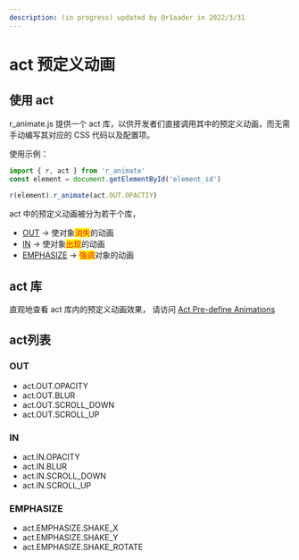 ```yaml
---
description: (in progress) updated by @r1aader in 2022/3/31
---
```


# act 预定义动画

## 使用 act

r\_animate.js 提供一个 act 库，以供开发者们直接调用其中的预定义动画，而无需手动编写其对应的 CSS 代码以及配置项。

使用示例：

```javascript
import { r, act } from 'r_animate'
const element = document.getElementById('element_id')
    
r(element).r_animate(act.OUT.OPACTIY)
```

act 中的预定义动画被分为若干个库，

* [OUT](act-yu-ding-yi-dong-hua.md#out) -> 使对象<mark style="color:red;">消失</mark>的动画
* [IN](act-yu-ding-yi-dong-hua.md#in) -> 使对象<mark style="color:red;">出现</mark>的动画
* [EMPHASIZE](act-yu-ding-yi-dong-hua.md#emphasize) -> <mark style="color:red;">强调</mark>对象的动画

## act 库

直观地查看 act 库内的预定义动画效果， 请访问 [Act Pre-define Animations](https://r1ader.github.io/Doc/)

## act列表

### OUT

* act.OUT.OPACITY
* act.OUT.BLUR
* act.OUT.SCROLL\_DOWN
* act.OUT.SCROLL\_UP

### IN

* act.IN.OPACITY
* act.IN.BLUR
* act.IN.SCROLL\_DOWN
* act.IN.SCROLL\_UP

### EMPHASIZE

* act.EMPHASIZE.SHAKE\_X
* act.EMPHASIZE.SHAKE\_Y
* act.EMPHASIZE.SHAKE\_ROTATE
